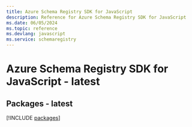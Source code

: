 ```yaml
---
title: Azure Schema Registry SDK for JavaScript
description: Reference for Azure Schema Registry SDK for JavaScript
ms.date: 06/05/2024
ms.topic: reference
ms.devlang: javascript
ms.service: schemaregistry
---
```

# Azure Schema Registry SDK for JavaScript - latest
## Packages - latest
[!INCLUDE [packages](schema-registry-index.md)]